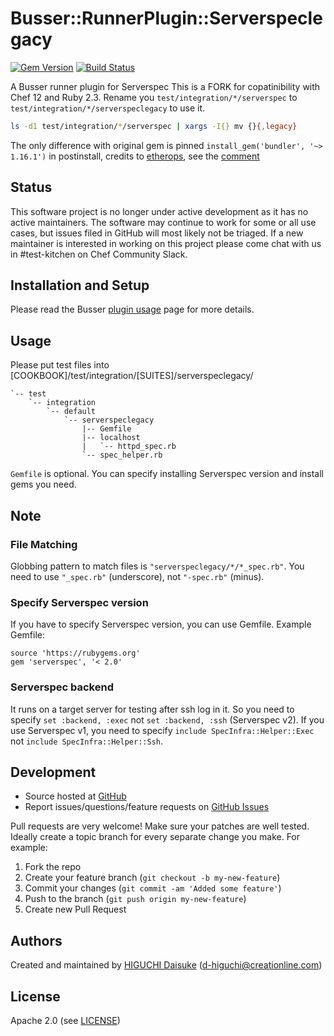 # <a name="title"></a> Busser::RunnerPlugin::Serverspeclegacy

[![Gem Version](https://badge.fury.io/rb/busser-serverspeclegacy.svg)](http://rubygems.org/gems/busser-serverspeclegacy) [![Build Status](https://secure.travis-ci.org/test-kitchen/busser-serverspeclegacy.svg?branch=master)](https://travis-ci.org/test-kitchen/busser-serverspeclegacy)

A Busser runner plugin for Serverspec
This is a FORK for copatinibility with Chef 12 and Ruby 2.3. Rename you `test/integration/*/serverspec` to `test/integration/*/serverspeclegacy` to use it.

```bash
ls -d1 test/integration/*/serverspec | xargs -I{} mv {}{,legacy}
```

The only difference with original gem is pinned `install_gem('bundler', '~> 1.16.1')` in postinstall, credits to [etherops](https://github.com/etherops), see the [comment](https://github.com/test-kitchen/busser-serverspec/issues/55#issuecomment-468440943)

## Status

This software project is no longer under active development as it has no active maintainers. The software may continue to work for some or all use cases, but issues filed in GitHub will most likely not be triaged. If a new maintainer is interested in working on this project please come chat with us in #test-kitchen on Chef Community Slack.

## <a name="installation"></a> Installation and Setup

Please read the Busser [plugin usage][plugin_usage] page for more details.

## <a name="usage"></a> Usage

Please put test files into [COOKBOOK]/test/integration/[SUITES]/serverspeclegacy/

```cookbook
`-- test
    `-- integration
        `-- default
            `-- serverspeclegacy
                |-- Gemfile
                |-- localhost
                |   `-- httpd_spec.rb
                `-- spec_helper.rb
```

`Gemfile` is optional. You can specify installing Serverspec version and install gems you need.

## <a name="note"></a> Note

### <a name="spec"></a> File Matching

Globbing pattern to match files is `"serverspeclegacy/*/*_spec.rb"`.
You need to use `"_spec.rb"` (underscore), not `"-spec.rb"` (minus).

### <a name="serverspec1"></a> Specify Serverspec version

If you have to specify Serverspec version, you can use Gemfile. Example Gemfile:

```Gemfile
source 'https://rubygems.org'
gem 'serverspec', '< 2.0'
```

### <a name="backend"></a> Serverspec backend

It runs on a target server for testing after ssh log in it.
So you need to specify `set :backend, :exec` not `set :backend, :ssh` (Serverspec v2).
If you use Serverspec v1, you need to specify `include SpecInfra::Helper::Exec` not `include SpecInfra::Helper::Ssh`.


## <a name="development"></a> Development

* Source hosted at [GitHub][repo]
* Report issues/questions/feature requests on [GitHub Issues][issues]

Pull requests are very welcome! Make sure your patches are well tested.
Ideally create a topic branch for every separate change you make. For
example:

1. Fork the repo
2. Create your feature branch (`git checkout -b my-new-feature`)
3. Commit your changes (`git commit -am 'Added some feature'`)
4. Push to the branch (`git push origin my-new-feature`)
5. Create new Pull Request

## <a name="authors"></a> Authors

Created and maintained by [HIGUCHI Daisuke][author] (<d-higuchi@creationline.com>)

## <a name="license"></a> License

Apache 2.0 (see [LICENSE][license])


[author]:           https://github.com/cl-lab-k
[issues]:           https://github.com/test-kitchen/busser-serverspec/issues
[license]:          https://github.com/test-kitchen/busser-serverspec/blob/master/LICENSE
[repo]:             https://github.com/test-kitchen/busser-serverspec
[plugin_usage]:     http://docs.kitchen-ci.org/busser/plugin-usage
